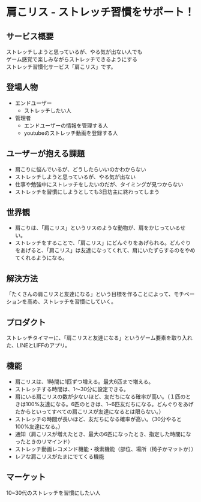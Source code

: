 # 肩こリス - ストレッチ習慣をサポート！

## サービス概要
ストレッチしようと思っているが、やる気が出ない人でも<br>
ゲーム感覚で楽しみながらストレッチできるようにする<br>
ストレッチ習慣化サービス「肩こリス」です。

## 登場人物
- エンドユーザー
  - ストレッチしたい人
- 管理者
  - エンドユーザーの情報を管理する人
  - youtubeのストレッチ動画を登録する人

## ユーザーが抱える課題
- 肩こりに悩んでいるが、どうしたらいいのかわからない
- ストレッチしようと思っているが、やる気が出ない
- 仕事や勉強中にストレッチをしたいのだが、タイミングが見つからない
- ストレッチを習慣にしようとしても3日坊主に終わってしまう

## 世界観
- 肩こりは、「肩こリス」というリスのような動物が、肩をかじっているせい。
- ストレッチをすることで、「肩こリス」にどんぐりをあげられる。どんぐりをあげると、「肩こリス」は友達になってくれて、肩にいたずらするのをやめてくれるようになる。

## 解決方法
「たくさんの肩こリスと友達になる」という目標を作ることによって、モチベーションを高め、ストレッチを習慣にしていく。

## プロダクト
ストレッチタイマーに、「肩こリスと友達になる」というゲーム要素を取り入れた、LINEとLIFFのアプリ。

## 機能
- 肩こリスは、1時間に1匹ずつ増える。最大6匹まで増える。
- ストレッチする時間は、1〜30分に設定できる。
- 肩にいる肩こリスの数が少ないほど、友だちになる確率が高い。（１匹のときは100%友達になる。6匹のときは、1~6匹友だちになる。どんぐりをあげたからといってすべての肩こリスが友達になるとは限らない。）
- ストレッチの時間が長いほど、友だちになる確率が高い。（30分やると100%友達になる。）
- 通知（肩こリスが増えたとき、最大の6匹になったとき、指定した時間になったときのリマインド）
- ストレッチ動画レコメンド機能・検索機能（部位、場所（椅子かマットか））
- レアな肩こリスがたまにでてくる機能
## マーケット
10~30代のストレッチを習慣にしたい人
